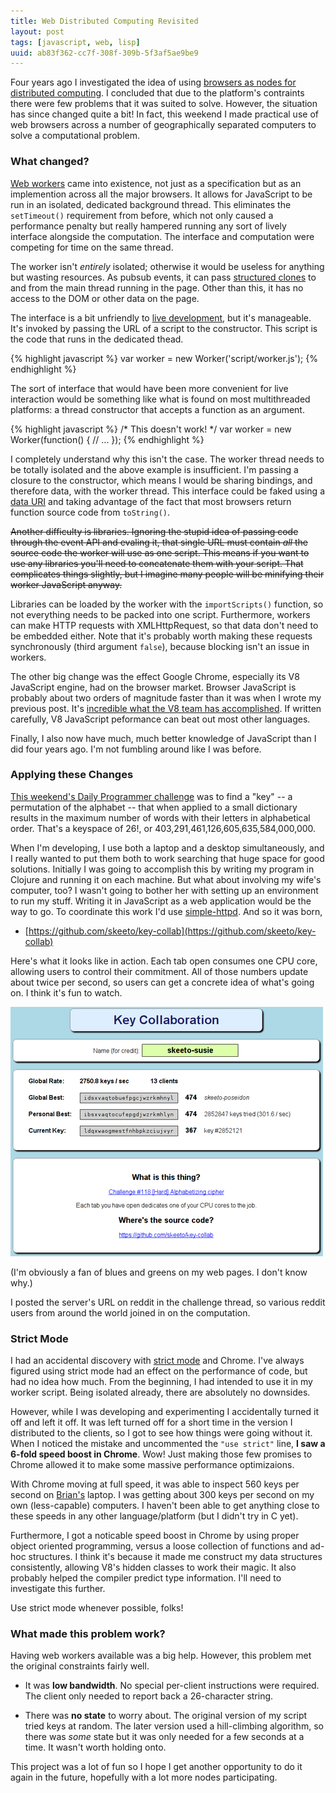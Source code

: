 ```yaml
---
title: Web Distributed Computing Revisited
layout: post
tags: [javascript, web, lisp]
uuid: ab83f362-cc7f-308f-309b-5f3af5ae9be9
---
```


Four years ago I investigated the idea of using
[browsers as nodes for distributed computing][js-dist]. I concluded
that due to the platform's contraints there were few problems that it
was suited to solve. However, the situation has since changed quite a
bit! In fact, this weekend I made practical use of web browsers across
a number of geographically separated computers to solve a
computational problem.

### What changed?

[Web workers][worker] came into existence, not just as a specification
but as an implemention across all the major browsers. It allows for
JavaScript to be run in an isolated, dedicated background thread. This
eliminates the `setTimeout()` requirement from before, which not only
caused a performance penalty but really hampered running any sort of
lively interface alongside the computation. The interface and
computation were competing for time on the same thread.

The worker isn't *entirely* isolated; otherwise it would be useless
for anything but wasting resources. As pubsub events, it can pass
[structured clones][clone] to and from the main thread running in the
page. Other than this, it has no access to the DOM or other data on
the page.

The interface is a bit unfriendly to [live development][skewer], but
it's manageable. It's invoked by passing the URL of a script to the
constructor. This script is the code that runs in the dedicated thead.

{% highlight javascript %}
var worker = new Worker('script/worker.js');
{% endhighlight %}

The sort of interface that would have been more convenient for live
interaction would be something like what is found on most
multithreaded platforms: a thread constructor that accepts a function
as an argument.

{% highlight javascript %}
/* This doesn't work! */
var worker = new Worker(function() {
    // ...
});
{% endhighlight %}

I completely understand why this isn't the case. The worker thread
needs to be totally isolated and the above example is insufficient.
I'm passing a closure to the constructor, which means I would be
sharing bindings, and therefore data, with the worker thread. This
interface could be faked using a [data URI][data-uri] and taking
advantage of the fact that most browsers return function source code
from `toString()`.

<s>Another difficulty is libraries. Ignoring the stupid idea of
passing code through the event API and evaling it, that single URL
must contain *all* the source code the worker will use as one
script. This means if you want to use any libraries you'll need to
concatenate them with your script. That complicates things slightly,
but I imagine many people will be minifying their worker JavaScript
anyway.</s>

Libraries can be loaded by the worker with the `importScripts()`
function, so not everything needs to be packed into one
script. Furthermore, workers can make HTTP requests with
XMLHttpRequest, so that data don't need to be embedded either. Note
that it's probably worth making these requests synchronously (third
argument `false`), because blocking isn't an issue in workers.

The other big change was the effect Google Chrome, especially its V8
JavaScript engine, had on the browser market. Browser JavaScript is
probably about two orders of magnitude faster than it was when I wrote
my previous post. It's
[incredible what the V8 team has accomplished][v8]. If written
carefully, V8 JavaScript peformance can beat out most other languages.

Finally, I also now have much, much better knowledge of JavaScript
than I did four years ago. I'm not fumbling around like I was before.

### Applying these Changes

[This weekend's Daily Programmer challenge][dp] was to find a "key" --
a permutation of the alphabet -- that when applied to a small
dictionary results in the maximum number of words with their letters
in alphabetical order. That's a keyspace of 26!, or
403,291,461,126,605,635,584,000,000.

When I'm developing, I use both a laptop and a desktop simultaneously,
and I really wanted to put them both to work searching that huge space
for good solutions. Initially I was going to accomplish this by
writing my program in Clojure and running it on each machine. But what
about involving my wife's computer, too? I wasn't going to bother her
with setting up an environment to run my stuff. Writing it in
JavaScript as a web application would be the way to go. To coordinate
this work I'd use [simple-httpd][simple-httpd]. And so it was born,

 * [https://github.com/skeeto/key-collab](https://github.com/skeeto/key-collab)

Here's what it looks like in action. Each tab open consumes one CPU
core, allowing users to control their commitment. All of those numbers
update about twice per second, so users can get a concrete idea of
what's going on. I think it's fun to watch.

[![](/img/screenshot/key-collab-thumb.png)](/img/screenshot/key-collab.png)

(I'm obviously a fan of blues and greens on my web pages. I don't know why.)

I posted the server's URL on reddit in the challenge thread, so
various reddit users from around the world joined in on the
computation.

### Strict Mode

I had an accidental discovery with [strict mode][strict] and
Chrome. I've always figured using strict mode had an effect on the
performance of code, but had no idea how much. From the beginning, I
had intended to use it in my worker script. Being isolated already,
there are absolutely no downsides.

However, while I was developing and experimenting I accidentally
turned it off and left it off. It was left turned off for a short time
in the version I distributed to the clients, so I got to see how
things were going without it. When I noticed the mistake and
uncommented the `"use strict"` line, **I saw a 6-fold speed boost in
Chrome**. Wow! Just making those few promises to Chrome allowed it to
make some massive performance optimizaions.

With Chrome moving at full speed, it was able to inspect 560 keys per
second on [Brian's][brian] laptop. I was getting about 300 keys per
second on my own (less-capable) computers. I haven't been able to get
anything close to these speeds in any other language/platform (but I
didn't try in C yet).

Furthermore, I got a noticable speed boost in Chrome by using proper
object oriented programming, versus a loose collection of functions
and ad-hoc structures. I think it's because it made me construct my
data structures consistently, allowing V8's hidden classes to work
their magic. It also probably helped the compiler predict type
information. I'll need to investigate this further.

Use strict mode whenever possible, folks!

### What made this problem work?

Having web workers available was a big help. However, this problem met
the original constraints fairly well.

 * It was **low bandwidth**. No special per-client instructions were
   required. The client only needed to report back a 26-character
   string.

 * There was **no state** to worry about. The original version of my
   script tried keys at random. The later version used a hill-climbing
   algorithm, so there was *some* state but it was only needed for a
   few seconds at a time. It wasn't worth holding onto.

This project was a lot of fun so I hope I get another opportunity to
do it again in the future, hopefully with a lot more nodes
participating.


[js-dist]: /blog/2009/06/09/
[worker]: http://en.wikipedia.org/wiki/Web_worker
[skewer]: /blog/2012/10/31/
[data-uri]: http://en.wikipedia.org/wiki/Data_URI_scheme
[v8]: http://youtu.be/UJPdhx5zTaw
[dp]: http://redd.it/178vsz
[simple-httpd]: /blog/2012/08/20/
[strict]: https://developer.mozilla.org/en-US/docs/JavaScript/Reference/Functions_and_function_scope/Strict_mode
[brian]: http://www.50ply.com/
[clone]: https://developer.mozilla.org/en-US/docs/DOM/The_structured_clone_algorithm
